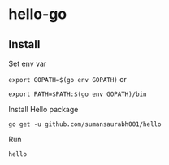 # hello-go

## Install

  Set env var
  
  `export GOPATH=$(go env GOPATH)`
  or 
  
  `export PATH=$PATH:$(go env GOPATH)/bin`
  
  Install Hello package
  
  `go get -u github.com/sumansaurabh001/hello`
  
  Run 
  
  `hello`
